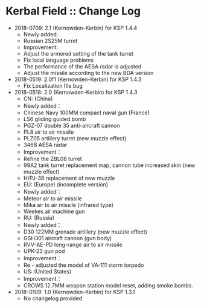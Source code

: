 # Kerbal Field :: Change Log

* 2018-0709: 2.1 (Kernowden-Kerbin) for KSP 1.4.4
	+ Newly added:
	+ Russian 2S25M turret
	+ Improvement:
	+ Adjust the armored setting of the tank turret
	+ Fix local language problems
	+ The performance of the AESA radar is adjusted
	+ Adjust the missile according to the new BDA version
* 2018-0519: 2.0f1 (Kernowden-Kerbin) for KSP 1.4.3
	+ Fix Localization file bug
* 2018-0518: 2.0 (Kernowden-Kerbin) for KSP 1.4.3
	+ CN: (China)
	+ Newly added：
	+ Chinese Navy 100MM compact naval gun (France)
	+ LS6 gliding guided bomb
	+ PGZ-07 double 35 anti-aircraft cannon
	+ PL8 air to air missile
	+ PLZ05 artillery turret (new muzzle effect)
	+ 346B AESA radar
	+ Improvement：
	+ Refine the ZBL08 turret
	+ 99A2 tank turret replacement map, cannon tube increased skin (new muzzle effect)
	+ H/PJ-38 replacement of new muzzle
	+ EU: (Europe) (incomplete version)
	+ Newly added：
	+ Meteor air to air missile
	+ Mika air to air missile (infrared type)
	+ Weekes air machine gun
	+ RU: (Russia)
	+ Newly added：
	+ D30 122MM grenade artillery (new muzzle effect)
	+ GSH301 aircraft cannon (gun body)
	+ RVV-AE-PD long-range air to air missile
	+ UPK-23 gun pod
	+ Improvement：
	+ Re - adjusted the model of VA-111 storm torpedo
	+ US: (United States)
	+ Improvement：
	+ CROWS 12.7MM weapon station model reset, adding smoke bombs.
* 2018-0109: 1.0 (Kernowden-Kerbin) for KSP 1.3.1
	+ No changelog provided
